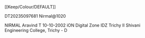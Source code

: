 [[Keep/Colour/DEFAULT]] 

DT20235097681
Nirmal@1020


NIRMAL Aravind T 10-10-2002
iON Digital Zone IDZ Trichy II
Shivani Engineering College, Trichy - D



